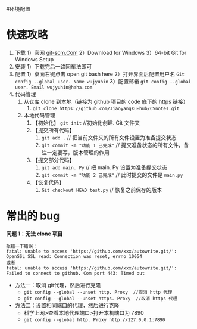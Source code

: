 #环境配置 

# 快速攻略

1. 下载
	1）官网 [git-scm.Com](https://git-scm.Com)
	2）Download for Windows
	3）64-bit Git for Windows Setup	
2. 安装
	1）下载完后一路回车法即可
3. 配置
	1）桌面右键点击 open git bash here
	2）打开界面后配置用户名 `Git config --global user. Name wujyuhin`
	3）配置邮箱 `git config --global user. Email wujyuhin@haha.com`
4. 代码管理
	1. 从仓库 clone 到本地（链接为 github 项目的 code 底下的 https 链接）
		1. `git clone https://github.com/JiaoyangXu-hub/CSnotes.git`
	2. 本地代码管理
		1. 【初始化】 `git init`  //初始化创建. Git 文件夹 
		2. 【提交所有代码】
			1. `git add .`   // 把当前文件夹的所有文件设置为准备提交状态
			2. `git commit -m "功能 1 已完成"`  // 提交准备状态的所有文件，备注一定要写，版本管理的作用
		3. 【提交部分代码】
			1. `git add main. Py`  // 把 main. Py 设置为准备提交状态
			2. `git commit -m "功能 2 已完成"`   // 此时提交的文件是 `main.py`
		4. 【恢复代码】
			1. `Git checkout HEAD test.py`  // 恢复之前保存的版本

# 常出的 bug

**问题 1：无法 clone 项目**

```
报错一下错误：
fatal: unable to access 'https://github.com/xxx/autowrite.git/': 
OpenSSL SSL_read: Connection was reset, errno 10054
或者
fatal: unable to access 'https://github.com/xxx/autowrite.git/':
Failed to connect to github. Com port 443: Timed out
```

- 方法一：取消 git代理，然后进行克隆
	- `git config --global --unset http. Proxy  //取消 http 代理`
	- `git config --global --unset https. Proxy  //取消 https 代理 `
- 方法二：设置相同端口的代理，然后进行克隆
	- 科学上网>查看本地代理端口>打开本机端口为 7890
	- `git config --global http. Proxy http://127.0.0.1:7890`